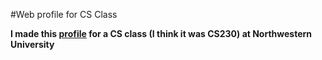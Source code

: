 #Web profile for CS Class

**I made this [profile](https://christopher-kapic.github.io/aboutme/) for a CS class (I think it was CS230) at Northwestern University**
